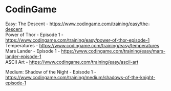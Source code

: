 # CodinGame

Easy:
		The Descent - https://www.codingame.com/training/easy/the-descent <br />
		Power of Thor - Episode 1 - https://www.codingame.com/training/easy/power-of-thor-episode-1 <br />
		Temperatures - https://www.codingame.com/training/easy/temperatures <br />
		Mars Lander - Episode 1 - https://www.codingame.com/training/easy/mars-lander-episode-1 <br />
		ASCII Art - https://www.codingame.com/training/easy/ascii-art <br />

Medium:
		Shadow of the Night - Episode 1 - https://www.codingame.com/training/medium/shadows-of-the-knight-episode-1 <br />
		